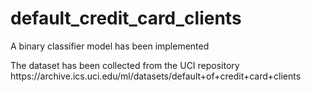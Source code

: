 # default_credit_card_clients 
<p> A binary classifier model has been implemented </p> <p>The dataset has been collected from the UCI repository <br>https://archive.ics.uci.edu/ml/datasets/default+of+credit+card+clients</p>
